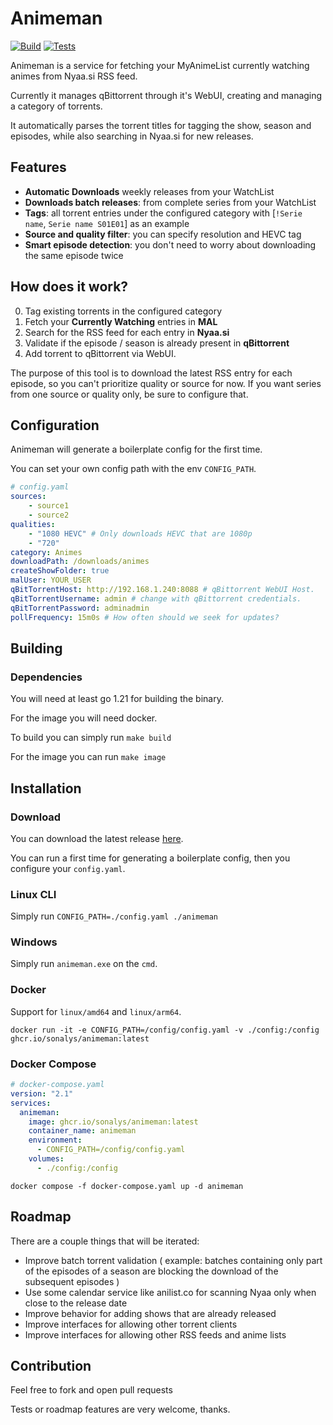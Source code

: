 # Animeman

[![Build](https://github.com/sonalys/animeman/actions/workflows/build.yml/badge.svg)](https://github.com/sonalys/animeman/actions/workflows/build.yml)
[![Tests](https://github.com/sonalys/animeman/actions/workflows/tests.yml/badge.svg)](https://github.com/sonalys/animeman/actions/workflows/tests.yml)

Animeman is a service for fetching your MyAnimeList currently watching animes from Nyaa.si RSS feed.

Currently it manages qBittorrent through it's WebUI, creating and managing a category of torrents.

It automatically parses the torrent titles for tagging the show, season and episodes, while also searching in Nyaa.si for new releases.

## Features

* **Automatic Downloads** weekly releases from your WatchList
* **Downloads batch releases**: from complete series from your WatchList
* **Tags**: all torrent entries under the configured category with [`!Serie name`, `Serie name S01E01`] as an example
* **Source and quality filter**: you can specify resolution and HEVC tag
* **Smart episode detection**: you don't need to worry about downloading the same episode twice

## How does it work?

0. Tag existing torrents in the configured category
1. Fetch your **Currently Watching** entries in **MAL**
2. Search for the RSS feed for each entry in **Nyaa.si**
3. Validate if the episode / season is already present in **qBittorrent**
4. Add torrent to qBittorrent via WebUI.

The purpose of this tool is to download the latest RSS entry for each episode, so you can't prioritize quality or source for now. If you want series from one source or quality only, be sure to configure that.

## Configuration

Animeman will generate a boilerplate config for the first time.

You can set your own config path with the env `CONFIG_PATH`.

```yaml
# config.yaml
sources:
    - source1
    - source2
qualities:
    - "1080 HEVC" # Only downloads HEVC that are 1080p
    - "720"
category: Animes
downloadPath: /downloads/animes
createShowFolder: true
malUser: YOUR_USER
qBitTorrentHost: http://192.168.1.240:8088 # qBittorrent WebUI Host.
qBitTorrentUsername: admin # change with qBittorrent credentials.
qBitTorrentPassword: adminadmin
pollFrequency: 15m0s # How often should we seek for updates?
```

## Building

### Dependencies

You will need at least go 1.21 for building the binary.

For the image you will need docker.

To build you can simply run `make build`

For the image you can run `make image`

## Installation

### Download

You can download the latest release [here](https://github.com/sonalys/animeman/releases).

You can run a first time for generating a boilerplate config, then you configure your `config.yaml`.

### Linux CLI

Simply run `CONFIG_PATH=./config.yaml ./animeman`

### Windows

Simply run `animeman.exe` on the `cmd`.

### Docker

Support for `linux/amd64` and `linux/arm64`.

```docker run -it -e CONFIG_PATH=/config/config.yaml -v ./config:/config ghcr.io/sonalys/animeman:latest```

### Docker Compose

```yaml
# docker-compose.yaml
version: "2.1"
services:
  animeman:
    image: ghcr.io/sonalys/animeman:latest
    container_name: animeman
    environment:
      - CONFIG_PATH=/config/config.yaml
    volumes:
      - ./config:/config
```

`docker compose -f docker-compose.yaml up -d animeman`

## Roadmap

There are a couple things that will be iterated:

* Improve batch torrent validation ( example: batches containing only part of the episodes of a season are blocking the download of the subsequent episodes )
* Use some calendar service like anilist.co for scanning Nyaa only when close to the release date
* Improve behavior for adding shows that are already released
* Improve interfaces for allowing other torrent clients
* Improve interfaces for allowing other RSS feeds and anime lists

## Contribution

Feel free to fork and open pull requests

Tests or roadmap features are very welcome, thanks.